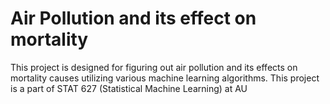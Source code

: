 # Air Pollution and its effect on mortality
This project is designed for figuring out air pollution and its effects on mortality causes utilizing various machine learning algorithms. This project is a part of STAT 627 (Statistical Machine Learning) at AU


